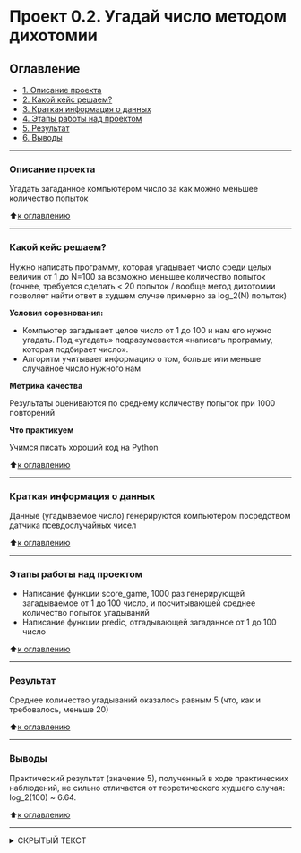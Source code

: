 # Проект 0.2. Угадай число методом дихотомии


## Оглавление
* [1. Описание проекта](#Описание-проекта)
* [2. Какой кейс решаем?](#Какой-кейс-решаем?)
* [3. Краткая информация о данных](#Краткая-информация-о-данных)
* [4. Этапы работы над проектом](#Этапы-работы-над-проектом)
* [5. Результат](#Результат)
* [6. Выводы](#Выводы)

***
### Описание проекта

Угадать загаданное компьютером число за как можно меньшее количество попыток

:arrow_up:[к оглавлению](#Оглавление)

***
### Какой кейс решаем?

Нужно написать программу, которая угадывает число среди целых величин от 1 до N=100 за возможно меньшее количество попыток 
(точнее, требуется сделать < 20 попыток / вообще метод дихотомии позволяет найти ответ в худшем случае примерно за log_2(N) попыток)

**Условия соревнования:**
- Компьютер загадывает целое число от 1 до 100 и нам его нужно угадать. Под «угадать» подразумевается «написать программу, которая подбирает число».
- Алгоритм учитывает информацию о том, больше или меньше случайное число нужного нам

**Метрика качества**

Результаты оцениваются по среднему количеству попыток при 1000 повторений

**Что практикуем**

Учимся писать хороший код на Python

:arrow_up:[к оглавлению](#Оглавление)

***
### Краткая информация о данных

Данные (угадываемое число) генерируются компьютером посредством датчика псевдослучайных чисел

:arrow_up:[к оглавлению](#Оглавление)

***
### Этапы работы над проектом

- Написание функции score_game, 1000 раз генерирующей загадываемое от 1 до 100 число, и посчитывающей среднее количество попыток угадываний
- Написание функции predic, отгадывающей загаданное от 1 до 100 число

:arrow_up:[к оглавлению](#Оглавление)

***
### Результат

Среднее количество угадываний оказалось равным 5 (что, как и требовалось, меньше 20)

:arrow_up:[к оглавлению](#Оглавление)

***
### Выводы

Практический результат (значение 5), полученный в ходе практических наблюдений, не сильно отличается от теоретического худшего случая: log_2(100) ~ 6.64.

:arrow_up:[к оглавлению](#Оглавление)

***

</b></details>
<details>
<summary> СКРЫТЫЙ ТЕКСТ </summary><br><b>

А что Вы ожидали здесь увидеть?
</b></details>